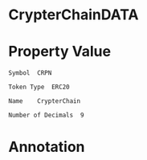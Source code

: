 # CrypterChainDATA

Property	Value
=================

```
Symbol	CRPN
```

```
Token Type	ERC20
```
```
Name	CrypterChain
```
```
Number of Decimals	9
```

Annotation	
=================
